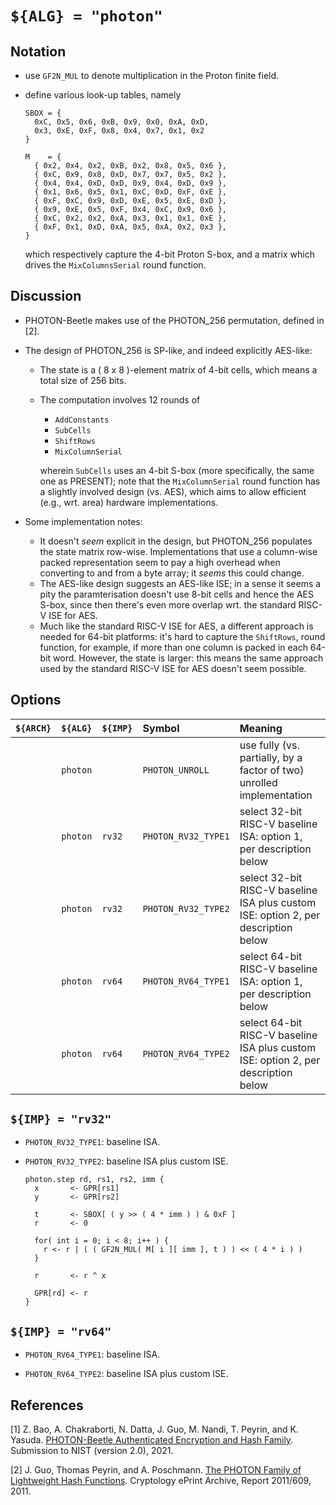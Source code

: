 # `${ALG} = "photon"`

<!--- -------------------------------------------------------------------- --->

## Notation

- use `GF2N_MUL` to denote multiplication in the Proton finite field.

- define various look-up tables, namely

  ```
  SBOX = {
    0xC, 0x5, 0x6, 0xB, 0x9, 0x0, 0xA, 0xD,
    0x3, 0xE, 0xF, 0x8, 0x4, 0x7, 0x1, 0x2
  }

  M    = {
    { 0x2, 0x4, 0x2, 0xB, 0x2, 0x8, 0x5, 0x6 },
    { 0xC, 0x9, 0x8, 0xD, 0x7, 0x7, 0x5, 0x2 },
    { 0x4, 0x4, 0xD, 0xD, 0x9, 0x4, 0xD, 0x9 },
    { 0x1, 0x6, 0x5, 0x1, 0xC, 0xD, 0xF, 0xE },
    { 0xF, 0xC, 0x9, 0xD, 0xE, 0x5, 0xE, 0xD },
    { 0x9, 0xE, 0x5, 0xF, 0x4, 0xC, 0x9, 0x6 },
    { 0xC, 0x2, 0x2, 0xA, 0x3, 0x1, 0x1, 0xE },
    { 0xF, 0x1, 0xD, 0xA, 0x5, 0xA, 0x2, 0x3 },
  }
  ```

  which respectively capture the 4-bit Proton S-box, and a matrix 
  which drives the `MixColumnsSerial` round function.

<!--- -------------------------------------------------------------------- --->

## Discussion

- PHOTON-Beetle makes use of the PHOTON_256 permutation, defined in [2].

- The design of PHOTON_256 is SP-like, and indeed explicitly AES-like:

  - The state is a ( 8 x 8 )-element matrix of 4-bit cells, which means 
    a total size of 256 bits.

  - The computation involves 12 rounds of

    - `AddConstants`
    - `SubCells`
    - `ShiftRows`
    - `MixColumnSerial`

    wherein `SubCells` uses an 4-bit S-box (more specifically, the same 
    one as PRESENT); note that the `MixColumnSerial` round function has
    a slightly involved design (vs. AES), which aims to allow efficient
    (e.g., wrt. area) hardware implementations.

- Some implementation notes:

  - It doesn't *seem* explicit in the design, but PHOTON_256 populates
    the state matrix row-wise.  Implementations that use a column-wise 
    packed representation seem to pay a high overhead when converting
    to and from a byte array; it *seems* this could change.
  - The AES-like design suggests an AES-like ISE; in a sense it seems
    a pity the paramterisation doesn't use 8-bit cells and hence the
    AES S-box, since then there's even more overlap wrt. the standard
    RISC-V ISE for AES.
  - Much like the standard RISC-V ISE for AES, a different approach is
    needed for 64-bit platforms: it's hard to capture the `ShiftRows`,
    round function, for example, if more than one column is packed in
    each 64-bit word.  However, the state is larger: this means the
    same approach used by the standard RISC-V ISE for AES doesn't seem
    possible.

<!--- -------------------------------------------------------------------- --->

## Options

| `${ARCH}` | `${ALG}`   | `${IMP}`  | Symbol                | Meaning                                                                                                        |
| :-------- | :--------- | :-------- | :-------------------- | :------------------------------------------------------------------------------------------------------------- |
|           | `photon`   |           | `PHOTON_UNROLL`       | use fully (vs. partially, by a factor of two) unrolled implementation                                          |
|           | `photon`   | `rv32`    | `PHOTON_RV32_TYPE1`   | select 32-bit RISC-V baseline ISA:                 option 1, per description below                             |
|           | `photon`   | `rv32`    | `PHOTON_RV32_TYPE2`   | select 32-bit RISC-V baseline ISA plus custom ISE: option 2, per description below                             |
|           | `photon`   | `rv64`    | `PHOTON_RV64_TYPE1`   | select 64-bit RISC-V baseline ISA:                 option 1, per description below                             |
|           | `photon`   | `rv64`    | `PHOTON_RV64_TYPE2`   | select 64-bit RISC-V baseline ISA plus custom ISE: option 2, per description below                             |

<!--- -------------------------------------------------------------------- --->

## `${IMP} = "rv32"`

- `PHOTON_RV32_TYPE1`: baseline ISA.

- `PHOTON_RV32_TYPE2`: baseline ISA plus custom ISE.

  ```
  photon.step rd, rs1, rs2, imm {
    x       <- GPR[rs1]
    y       <- GPR[rs2]

    t       <- SBOX[ ( y >> ( 4 * imm ) ) & 0xF ]
    r       <- 0

    for( int i = 0; i < 8; i++ ) {
      r <- r | ( ( GF2N_MUL( M[ i ][ imm ], t ) ) << ( 4 * i ) )
    }

    r       <- r ^ x

    GPR[rd] <- r
  }
  ```

<!--- -------------------------------------------------------------------- --->

## `${IMP} = "rv64"`

- `PHOTON_RV64_TYPE1`: baseline ISA.

- `PHOTON_RV64_TYPE2`: baseline ISA plus custom ISE.

<!--- -------------------------------------------------------------------- --->

## References

[1] Z. Bao, A. Chakraborti, N. Datta, J. Guo, M. Nandi, T. Peyrin, and K. Yasuda.
    [PHOTON-Beetle Authenticated Encryption and Hash Family](https://csrc.nist.gov/CSRC/media/Projects/lightweight-cryptography/documents/finalist-round/updated-spec-doc/photon-spec-final.pdf).
    Submission to NIST (version 2.0), 2021.
    
[2] J. Guo, Thomas Peyrin, and A. Poschmann.
    [The PHOTON Family of Lightweight Hash Functions](https://eprint.iacr.org/2011/609.pdf).
    Cryptology ePrint Archive, Report 2011/609, 2011.

<!--- -------------------------------------------------------------------- --->
